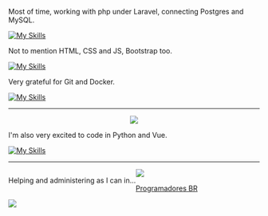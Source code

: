 Most of time, working with php under Laravel, connecting Postgres and MySQL.

[![My Skills](https://skillicons.dev/icons?i=php,laravel,postgres,mysql)](https://skillicons.dev)

Not to mention HTML, CSS and JS, Bootstrap too.

[![My Skills](https://skillicons.dev/icons?i=html,css,js,bootstrap)](https://skillicons.dev)

Very grateful for Git and Docker.

[![My Skills](https://skillicons.dev/icons?i=git,docker&theme=dark)](https://skillicons.dev)

---

<p align="center">
	<img src="https://github-readme-stats.vercel.app/api/top-langs/?username=Scemist&layout=compact&langs_count=6&hide=hack">
</p>

I'm also very excited to code in Python and Vue.

[![My Skills](https://skillicons.dev/icons?i=python,vue&theme=dark)](https://skillicons.dev)


---

<img src="https://skillicons.dev/icons?i=discord">
<p style="float: left">
Helping and administering as I can in...
</p>

[Programadores BR](https://discord.gg/486UwAfUPa)

<a href="https://discord.gg/486UwAfUPa" rel="nofollow">
    <img src="https://camo.githubusercontent.com/ea149a490b1a0d11c4002e117cda11797a43495eae7cb53ac99a066c476c1bc0/68747470733a2f2f696d672e736869656c64732e696f2f646973636f72642f373535343833353037363938313732303435" data-canonical-src="https://img.shields.io/discord/755483507698172045" style="max-width: 100%;">
</a>


<!--
Here are some ideas to get you started:
 
- 🔭 I’m currently working on ...
- 🌱 I’m currently learning ...
- 👯 I’m looking to collaborate on ...
- 🤔 I’m looking for help with ...
- 💬 Ask me about ...
- 📫 How to reach me: ...
- 😄 Pronouns: ...
- ⚡ Fun fact: ...
-->

